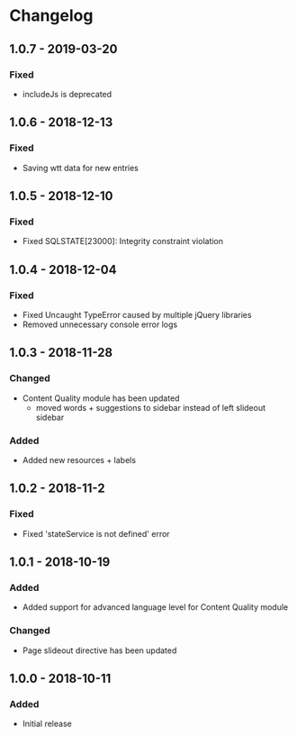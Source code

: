 # Changelog
## 1.0.7 - 2019-03-20
### Fixed
- includeJs is deprecated

## 1.0.6 - 2018-12-13
### Fixed
- Saving wtt data for new entries

## 1.0.5 - 2018-12-10
### Fixed
- Fixed SQLSTATE[23000]: Integrity constraint violation

## 1.0.4 - 2018-12-04
### Fixed
- Fixed Uncaught TypeError caused by multiple jQuery libraries
- Removed unnecessary console error logs

## 1.0.3 - 2018-11-28
### Changed
- Content Quality module has been updated
    - moved words + suggestions to sidebar instead of left slideout sidebar

### Added
- Added new resources + labels

## 1.0.2 - 2018-11-2
### Fixed
- Fixed 'stateService is not defined' error

## 1.0.1 - 2018-10-19
### Added
- Added support for advanced language level for Content Quality module

### Changed
- Page slideout directive has been updated

## 1.0.0 - 2018-10-11
### Added
- Initial release
